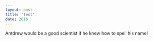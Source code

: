 ```yaml
---
layout: post
title: "test"
date: 2016
---
```


Antdrew would be a good scientist if he knew how to spell his name!
